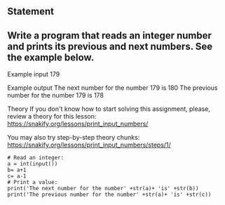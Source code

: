 ## Statement
## Write a program that reads an integer number and prints its previous and next numbers. See the example below.

Example input
179

Example output
The next number for the number 179 is 180
The previous number for the number 179 is 178


Theory
If you don't know how to start solving this assignment, please, review a theory for this lesson:
https://snakify.org/lessons/print_input_numbers/

You may also try step-by-step theory chunks:
https://snakify.org/lessons/print_input_numbers/steps/1/

```
# Read an integer:
a = int(input())
b= a+1
c= a-1
# Print a value:
print('The next number for the number' +str(a)+ 'is' +str(b))
print('The previous number for the number' +str(a)+ 'is' +str(c))
```
